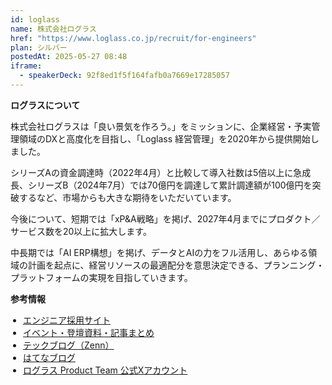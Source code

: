 ```yaml
---
id: loglass
name: 株式会社ログラス
href: "https://www.loglass.co.jp/recruit/for-engineers"
plan: シルバー
postedAt: 2025-05-27 08:48
iframe:
  - speakerDeck: 92f8ed1f5f164fafb0a7669e17285057
---
```


**ログラスについて**

<p>
  株式会社ログラスは「良い景気を作ろう。」をミッションに、企業経営・予実管理領域のDXと高度化を目指し、「Loglass 経営管理」を2020年から提供開始しました。
</p>

<p>
  シリーズAの資金調達時（2022年4月）と比較して導入社数は5倍以上に急成長、シリーズB（2024年7月）では70億円を調達して累計調達額が100億円を突破するなど、市場からも大きな期待をいただいています。
</p>

<p>
  今後について、短期では「xP&amp;A戦略」を掲げ、2027年4月までにプロダクト／サービス数を20以上に拡大します。
</p>

<p>
  中長期では「AI ERP構想」を掲げ、データとAIの力をフル活用し、あらゆる領域の計画を起点に、経営リソースの最適配分を意思決定できる、プランニング・プラットフォームの実現を目指していきます。
</p>

**参考情報**

<ul style="padding-left: 20px;">
  <li><a href="https://www.loglass.co.jp/recruit/for-engineers" target="_blank">エンジニア採用サイト</a></li>
  <li><a href="https://prd-blog.loglass.co.jp/entry/engineer_list" target="_blank">イベント・登壇資料・記事まとめ</a></li>
  <li><a href="https://zenn.dev/p/loglass" target="_blank">テックブログ（Zenn）</a></li>
  <li><a href="https://prd-blog.loglass.co.jp/" target="_blank">はてなブログ</a></li>
  <li><a href="https://x.com/LoglassPrdTeam" target="_blank">ログラス Product Team 公式Xアカウント</a></li>
</ul>
